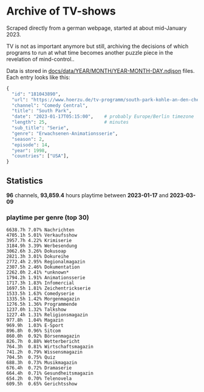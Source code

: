 # Archive of TV-shows

Scraped directly from a german webpage, started at about mid-January 2023.

TV is not as important anymore but still, archiving the decisions of which programs to run at what time
becomes another puzzle piece in the revelation of mind-control.. 

Data is stored in [docs/data/YEAR/MONTH/YEAR-MONTH-DAY.ndjson](docs/data/) files. 
Each entry looks like this:

```python
{
  "id": "181043890", 
  "url": "https://www.hoerzu.de/tv-programm/south-park-kohle-an-den-chefkoch/bid_181043890/", 
  "channel": "Comedy Central", 
  "title": "South Park", 
  "date": "2023-01-17T05:15:00",    # probably Europe/Berlin timezone 
  "length": 25,                     # minutes 
  "sub_title": "Serie", 
  "genre": "Erwachsenen-Animationsserie", 
  "season": 2, 
  "episode": 14, 
  "year": 1998, 
  "countries": ["USA"],
}
```

## Statistics

**96** channels, **93,859.4** hours playtime between **2023-01-17** and **2023-03-09**


### playtime per genre (top 30)

    6638.7h 7.07% Nachrichten
    4705.1h 5.01% Verkaufsshow
    3957.7h 4.22% Krimiserie
    3184.9h 3.39% Werbesendung
    3062.6h 3.26% Dokusoap
    2821.3h 3.01% Dokureihe
    2772.4h 2.95% Regionalmagazin
    2307.5h 2.46% Dokumentation
    2262.0h 2.41% *unknown*
    1794.2h 1.91% Animationsserie
    1717.3h 1.83% Infomercial
    1697.5h 1.81% Zeichentrickserie
    1533.5h 1.63% Comedyserie
    1335.5h 1.42% Morgenmagazin
    1276.5h 1.36% Programmende
    1237.0h 1.32% Talkshow
    1227.4h 1.31% Religionsmagazin
    977.8h  1.04% Magazin
    969.9h  1.03% E-Sport
    896.8h  0.96% Sitcom
    860.0h  0.92% Börsenmagazin
    826.7h  0.88% Wetterbericht
    764.3h  0.81% Wirtschaftsmagazin
    741.2h  0.79% Wissensmagazin
    704.5h  0.75% Quiz
    688.3h  0.73% Musikmagazin
    676.4h  0.72% Dramaserie
    664.4h  0.71% Gesundheitsmagazin
    654.2h  0.70% Telenovela
    609.5h  0.65% Gerichtsshow
